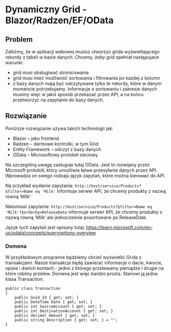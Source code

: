 # Dynamiczny Grid - Blazor/Radzen/EF/OData
## Problem
Załóżmy, że w aplikacji webowej musisz utworzyć grida wyświetlającego rekordy z tabeli w bazie danych. Chcemy, żeby grid spełniał następujace warunki:
- grid musi obsługiwać stronicowanie
- grid musi mieć możliwość sortowania i filtrowania po każdej z kolumn
- z bazy danych mają być odczytywane tylko te rekordy, które w danym momencie potrzebujemy. Informacje o sortowaniu i zakresie danych musimy więc w jakiś sposób przekazać przez API, a na końcu przetworzyć na zapytanie do bazy danych.
## Rozwiązanie
Poniższe rozwiązanie używa takich technologii jak:
- Blazor – jako frontend
- Radzen – darmowe kontrolki, w tym Grid
- Entity Framework – odczyt z bazy danych
- OData – Microsoftowy protokół sieciowy

Na szczególną uwagę zasługuje tutaj OData. Jest to rozwijany przez Microsoft protokół, który umożliwia łatwe przesyłanie danych przez API. Wprowadza on swego rodzaju język zapytań, które można kierować do API.

Na przykład wysłanie zapytania:
```http://host/service/Products?$filter=Name eq 'Milk'```
informuje serwer API, że chcemy produkty z nazwą równą ‘Milk’

Natomiast zapytanie:
```http://host/service/Products?$filter=Name eq 'Milk'?$orderby=ReleaseDate```
informuje serwer API, że chcemy produkty z nazwą równą ‘Milk’ ale jednocześnie posortowane po ReleaseDate.

Język tych zapytań jest opisany tutaj:
https://learn.microsoft.com/en-us/odata/concepts/queryoptions-overview
### Domena
W przykładowym programie będziemy chcieli wyświetlić Grida z transakcjami. Nasze transakcje będą zawierać informacje o dacie, kwocie, opisie i dwóch kontach - jedno z którego przelewamy pieniądze i drugie na które robimy przelew. Domena jest więc bardzo prosta. Stanowi ją jedna klasa Transaction:
```
public class Transaction
{
    public Guid Id { get; set; }
    public DateTime Date { get; set; }
    public int SourceAccount { get; set; }
    public int DestinationAccount { get; set; }
    public decimal Amount { get; set; }
    public string Description { get; set; } = "";
}
```
